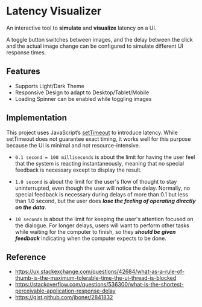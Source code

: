 # Latency Visualizer

An interactive tool to **simulate** and **visualize** latency on a UI.

A toggle button switches between images, and the delay between the click and the actual image change can be configured to simulate different UI response times.

## Features

- Supports Light/Dark Theme
- Responsive Design to adapt to Desktop/Tablet/Mobile
- Loading Spinner can be enabled while toggling images

## Implementation

This project uses JavaScript’s [setTimeout](https://developer.mozilla.org/en-US/docs/Web/API/Window/setTimeout) to introduce latency.
While setTimeout does not guarantee exact timing, it works well for this purpose because the UI is minimal and not resource-intensive.

- `0.1 second = 100 milliseconds` is about the limit for having the user feel that the system is reacting instantaneously, meaning that no special feedback is necessary except to display the result.

- `1.0 second` is about the limit for the user's flow of thought to stay uninterrupted, even though the user will notice the delay. Normally, no special feedback is necessary during delays of more than 0.1 but less than 1.0 second, but the user does ***lose the feeling of operating directly on the data***.

- `10 seconds` is about the limit for keeping the user's attention focused on the dialogue. For longer delays, users will want to perform other tasks while waiting for the computer to finish, so they ***should be given feedback*** indicating when the computer expects to be done.


## Reference
- https://ux.stackexchange.com/questions/42684/what-as-a-rule-of-thumb-is-the-maximum-tolerable-time-the-ui-thread-is-blocked
- https://stackoverflow.com/questions/536300/what-is-the-shortest-perceivable-application-response-delay
- https://gist.github.com/jboner/2841832
